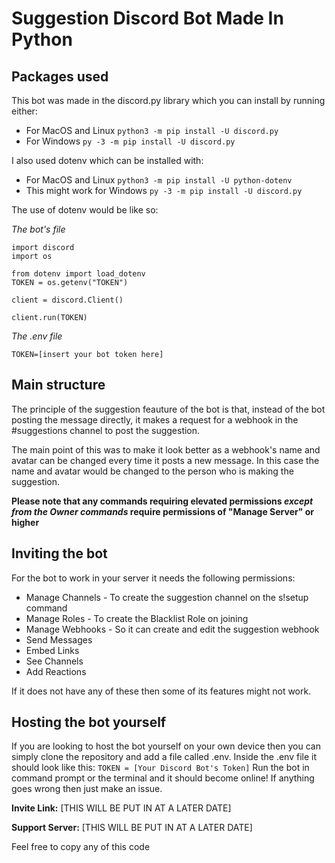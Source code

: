 # Suggestion Discord Bot Made In Python

## Packages used

This bot was made in the discord.py library which you can install by running either:
* For MacOS and Linux
```python3 -m pip install -U discord.py```
* For Windows
```py -3 -m pip install -U discord.py```

I also used dotenv which can be installed with:
* For MacOS and Linux
```python3 -m pip install -U python-dotenv```
* This might work for Windows
```py -3 -m pip install -U discord.py```

The use of dotenv would be like so:

*The bot's file*
```
import discord
import os

from dotenv import load_dotenv
TOKEN = os.getenv("TOKEN")

client = discord.Client()

client.run(TOKEN)
```

*The .env file*
```
TOKEN=[insert your bot token here]
```

## Main structure

The principle of the suggestion feauture of the bot is that, instead of the bot posting the message directly, it makes a request for a webhook in the #suggestions channel to post the suggestion.

The main point of this was to make it look better as a webhook's name and avatar can be changed every time it posts a new message. In this case the name and avatar would be changed to the person who is making the suggestion.

**Please note that any commands requiring elevated permissions *except from the Owner commands* require permissions of "Manage Server" or higher**

## Inviting the bot

For the bot to work in your server it needs the following permissions:
* Manage Channels - To create the suggestion channel on the s!setup command
* Manage Roles - To create the Blacklist Role on joining
* Manage Webhooks - So it can create and edit the suggestion webhook
* Send Messages
* Embed Links
* See Channels
* Add Reactions

If it does not have any of these then some of its features might not work.

## Hosting the bot yourself

If you are looking to host the bot yourself on your own device then you can simply clone the repository and add a file called .env. Inside the .env file it should look like this:
```TOKEN = [Your Discord Bot's Token]```
Run the bot in command prompt or the terminal and it should become online!
If anything goes wrong then just make an issue.

**Invite Link:** [THIS WILL BE PUT IN AT A LATER DATE]

**Support Server:** [THIS WILL BE PUT IN AT A LATER DATE]

Feel free to copy any of this code
